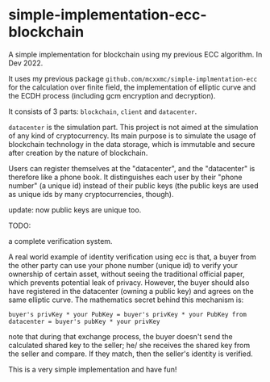 # simple-implementation-ecc-blockchain
 A simple implementation for blockchain using my previous ECC algorithm. In Dev 2022.


It uses my previous package `github.com/mcxxmc/simple-implmentation-ecc` for the
calculation over finite field, the implementation of elliptic curve and the ECDH
process (including gcm encryption and decryption).


It consists of 3 parts: `blockchain`, `client` and `datacenter`.


`datacenter` is the simulation part. This project is not aimed at the 
simulation of any kind of cryptocurrency. Its main purpose is to simulate the 
usage of blockchain technology in the data storage, which is immutable and secure after 
creation by the nature of blockchain.


Users can register themselves at the "datacenter", and the "datacenter" is therefore
like a phone book. It distinguishes each user by their "phone number" (a unique id)
instead of their public keys (the public keys are used as unique ids by many 
cryptocurrencies, though).

update: now public keys are unique too.


TODO:

a complete verification system.

A real world example of identity verification using ecc is that,
a buyer from the other party can use your phone number (unique id) to verify your ownership 
of certain asset, without seeing the traditional official paper, which prevents 
potential leak of privacy. However, the buyer should also have registered in the
datacenter (owning a public key) and agrees on the same elliptic curve. The 
mathematics secret behind this mechanism is:


`buyer's privKey * your PubKey = buyer's privKey * your PubKey from datacenter = buyer's pubKey * your privKey`


note that during that exchange process, the buyer doesn't send the calculated shared key to the
seller; he/ she receives the shared key from the seller and compare. If they match, then the
seller's identity is verified. 


This is a very simple implementation and have fun!
